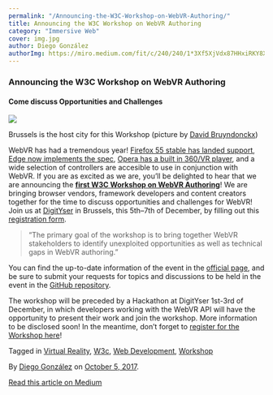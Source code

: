 ```yaml
---
permalink: "/Announcing-the-W3C-Workshop-on-WebVR-Authoring/"
title: Announcing the W3C Workshop on WebVR Authoring
category: "Immersive Web"
cover: img.jpg
author: Diego González
authorImg: https://miro.medium.com/fit/c/240/240/1*3Xf5XjVdx87HHxiRKY8X1Q.jpeg
---
```


### Announcing the W3C Workshop on WebVR Authoring

#### Come discuss Opportunities and Challenges

![](https://cdn-images-1.medium.com/max/800/1*QY1n2yXKSSDrZIDVfIUYGw.jpeg)

Brussels is the host city for this Workshop (picture by [David Bruyndonckx](https://unsplash.com/photos/CGrGW-Q0faQ))

WebVR has had a tremendous year! [Firefox 55 stable has landed support](https://hacks.mozilla.org/2017/08/firefox-55-supports-webvr/), [Edge now implements the spec](https://docs.microsoft.com/en-us/microsoft-edge/webvr/webvr-with-edge), [Opera has a built in 360/VR player](https://twitter.com/opera/status/910853533561425920), and a wide selection of controllers are accesible to use in conjunction with WebVR. If you are as excited as we are, you’ll be delighted to hear that we are announcing the [**first W3C Workshop on WebVR Authoring**](https://w3c.github.io/webvr-content-workshop/)! We are bringing browser vendors, framework developers and content creators together for the time to discuss opportunities and challenges for WebVR! Join us at [DigitYser](http://digityser.org/) in Brussels, this 5th–7th of December, by filling out this [registration form](https://www.w3.org/2002/09/wbs/1/webvr-authoring/).

> “The primary goal of the workshop is to bring together WebVR stakeholders to identify unexploited opportunities as well as technical gaps in WebVR authoring.”

You can find the up-to-date information of the event in the [official page](https://w3c.github.io/webvr-content-workshop/), and be sure to submit your requests for topics and discussions to be held in the event in the [GitHub repository](https://github.com/w3c/webvr-content-workshop/issues).

The workshop will be preceded by a Hackathon at DigitYser 1st-3rd of December, in which developers working with the WebVR API will have the opportunity to present their work and join the workshop. More information to be disclosed soon! In the meantime, don’t forget to [register for the Workshop here](https://www.w3.org/2002/09/wbs/1/webvr-authoring/)!

Tagged in [Virtual Reality](https://medium.com/tag/virtual-reality), [W3c](https://medium.com/tag/w3c), [Web Development](https://medium.com/tag/web-development), [Workshop](https://medium.com/tag/workshop)

By [Diego González](https://medium.com/@diekus) on [October 5, 2017](https://medium.com/p/ade246dac09c).

[Read this article on Medium](https://medium.com/@diekus/announcing-the-w3c-workshop-on-webvr-authoring-ade246dac09c)

